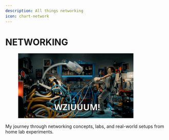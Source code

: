 ```yaml
---
description: All things networking
icon: chart-network
---
```


# NETWORKING

<figure><img src="../../../.gitbook/assets/Ikea Family GIF by IKEApoland.gif" alt="" width="360"><figcaption></figcaption></figure>

My journey through networking concepts, labs, and real-world setups from home lab experiments.
